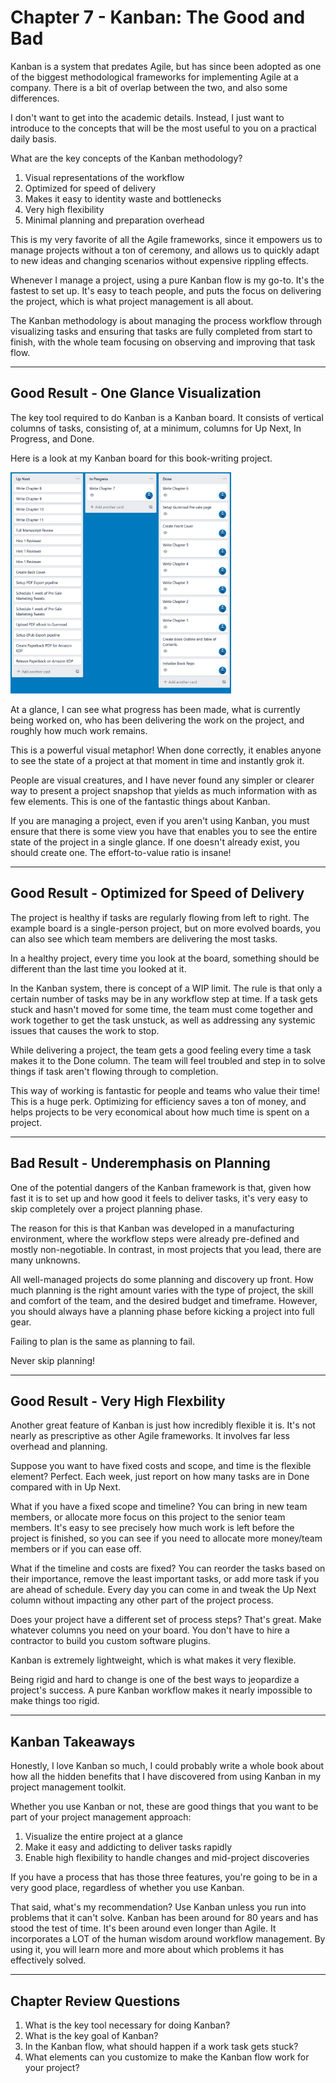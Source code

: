 # Chapter 7 - Kanban: The Good and Bad

Kanban is a system that predates Agile, but has since been adopted as one of the biggest methodological frameworks for implementing Agile at a company. There is a bit of overlap between the two, and also some differences.

I don't want to get into the academic details. Instead, I just want to introduce to the concepts that will be the most useful to you on a practical daily basis.

What are the key concepts of the Kanban methodology?

1. Visual representations of the workflow
2. Optimized for speed of delivery
3. Makes it easy to identity waste and bottlenecks
4. Very high flexibility
5. Minimal planning and preparation overhead

This is my very favorite of all the Agile frameworks, since it empowers us to manage projects without a ton of ceremony, and allows us to quickly adapt to new ideas and changing scenarios without expensive rippling effects.

Whenever I manage a project, using a pure Kanban flow is my go-to. It's the fastest to set up. It's easy to teach people, and puts the focus on delivering the project, which is what project management is all about.

The Kanban methodology is about managing the process workflow through visualizing tasks and ensuring that tasks are fully completed from start to finish, with the whole team focusing on observing and improving that task flow.

---

## Good Result - One Glance Visualization

The key tool required to do Kanban is a Kanban board. It consists of vertical columns of tasks, consisting of, at a minimum, columns for Up Next, In Progress, and Done.

Here is a look at my Kanban board for this book-writing project.

<img src="./kanban-board.jpg" style="max-width: 70%; margin-left: auto; margin-right: auto;">

At a glance, I can see what progress has been made, what is currently being worked on, who has been delivering the work on the project, and roughly how much work remains.

This is a powerful visual metaphor! When done correctly, it enables anyone to see the state of a project at that moment in time and instantly grok it.

People are visual creatures, and I have never found any simpler or clearer way to present a project snapshop that yields as much information with as few elements. This is one of the fantastic things about Kanban.

If you are managing a project, even if you aren't using Kanban, you must ensure that there is some view you have that enables you to see the entire state of the project in a single glance. If one doesn't already exist, you should create one. The effort-to-value ratio is insane!

---

## Good Result - Optimized for Speed of Delivery

The project is healthy if tasks are regularly flowing from left to right. The example board is a single-person project, but on more evolved boards, you can also see which team members are delivering the most tasks.

In a healthy project, every time you look at the board, something should be different than the last time you looked at it.

In the Kanban system, there is concept of a WIP limit. The rule is that only a certain number of tasks may be in any workflow step at time. If a task gets stuck and hasn't moved for some time, the team must come together and work together to get the task unstuck, as well as addressing any systemic issues that causes the work to stop.

While delivering a project, the team gets a good feeling every time a task makes it to the Done column. The team will feel troubled and step in to solve things if task aren't flowing through to completion.

This way of working is fantastic for people and teams who value their time! This is a huge perk. Optimizing for efficiency saves a ton of money, and helps projects to be very economical about how much time is spent on a project.

---

## Bad Result - Underemphasis on Planning

One of the potential dangers of the Kanban framework is that, given how fast it is to set up and how good it feels to deliver tasks, it's very easy to skip completely over a project planning phase.

The reason for this is that Kanban was developed in a manufacturing environment, where the workflow steps were already pre-defined and mostly non-negotiable. In contrast, in most projects that you lead, there are many unknowns.

All well-managed projects do some planning and discovery up front. How much planning is the right amount varies with the type of project, the skill and comfort of the team, and the desired budget and timeframe. However, you should always have a planning phase before kicking a project into full gear.

Failing to plan is the same as planning to fail.

Never skip planning!

---

## Good Result - Very High Flexbility

Another great feature of Kanban is just how incredibly flexible it is. It's not nearly as prescriptive as other Agile frameworks. It involves far less overhead and planning.

Suppose you want to have fixed costs and scope, and time is the flexible element? Perfect. Each week, just report on how many tasks are in Done compared with in Up Next.

What if you have a fixed scope and timeline? You can bring in new team members, or allocate more focus on this project to the senior team members. It's easy to see precisely how much work is left before the project is finished, so you can see if you need to allocate more money/team members or if you can ease off.

What if the timeline and costs are fixed? You can reorder the tasks based on their importance, remove the least important tasks, or add more task if you are ahead of schedule. Every day you can come in and tweak the Up Next column without impacting any other part of the project process.

Does your project have a different set of process steps? That's great. Make whatever columns you need on your board. You don't have to hire a contractor to build you custom software plugins.

Kanban is extremely lightweight, which is what makes it very flexible.

Being rigid and hard to change is one of the best ways to jeopardize a project's success. A pure Kanban workflow makes it nearly impossible to make things too rigid.

---

## Kanban Takeaways

Honestly, I love Kanban so much, I could probably write a whole book about how all the hidden benefits that I have discovered from using Kanban in my project management toolkit.

Whether you use Kanban or not, these are good things that you want to be part of your project management approach:

1. Visualize the entire project at a glance
2. Make it easy and addicting to deliver tasks rapidly
3. Enable high flexibility to handle changes and mid-project discoveries

If you have a process that has those three features, you're going to be in a very good place, regardless of whether you use Kanban.

That said, what's my recommendation? Use Kanban unless you run into problems that it can't solve. Kanban has been around for 80 years and has stood the test of time. It's been around even longer than Agile. It incorporates a LOT of the human wisdom around workflow management. By using it, you will learn more and more about which problems it has effectively solved.

---

## Chapter Review Questions
1. What is the key tool necessary for doing Kanban?
2. What is the key goal of Kanban?
3. In the Kanban flow, what should happen if a work task gets stuck?
4. What elements can you customize to make the Kanban flow work for your project?
